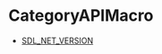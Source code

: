 # CategoryAPIMacro

<!-- BEGIN CATEGORY LIST -->
- [SDL_NET_VERSION](SDL_NET_VERSION)
<!-- END CATEGORY LIST -->

